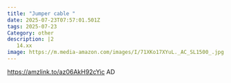 ```yaml
---
title: "Jumper cable "
date: 2025-07-23T07:57:01.501Z
tags: 2025-07-23
Category: other
description: |2
   14.xx
image: https://m.media-amazon.com/images/I/71XKo17XYuL._AC_SL1500_.jpg
---
```

https://amzlink.to/az06AkH92cYic
AD